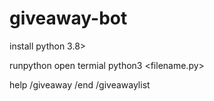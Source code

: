 # giveaway-bot
install python 3.8>

runpython
open termial
python3 <filename.py>


help
/giveaway
/end
/giveawaylist
